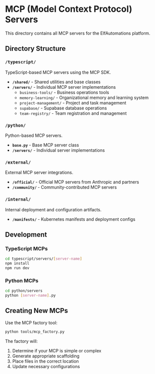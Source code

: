 # MCP (Model Context Protocol) Servers

This directory contains all MCP servers for the ElfAutomations platform.

## Directory Structure

### `/typescript/`
TypeScript-based MCP servers using the MCP SDK.

- **`/shared/`** - Shared utilities and base classes
- **`/servers/`** - Individual MCP server implementations
  - `business-tools/` - Business operations tools
  - `memory-learning/` - Organizational memory and learning system
  - `project-management/` - Project and task management
  - `supabase/` - Supabase database operations
  - `team-registry/` - Team registration and management

### `/python/`
Python-based MCP servers.

- **`base.py`** - Base MCP server class
- **`/servers/`** - Individual server implementations

### `/external/`
External MCP server integrations.

- **`/official/`** - Official MCP servers from Anthropic and partners
- **`/community/`** - Community-contributed MCP servers

### `/internal/`
Internal deployment and configuration artifacts.

- **`/manifests/`** - Kubernetes manifests and deployment configs

## Development

### TypeScript MCPs
```bash
cd typescript/servers/[server-name]
npm install
npm run dev
```

### Python MCPs
```bash
cd python/servers
python [server-name].py
```

## Creating New MCPs

Use the MCP factory tool:
```bash
python tools/mcp_factory.py
```

The factory will:
1. Determine if your MCP is simple or complex
2. Generate appropriate scaffolding
3. Place files in the correct location
4. Update necessary configurations